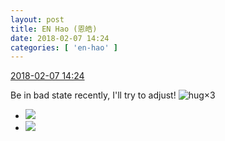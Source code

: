 ```yaml
---
layout: post
title: EN Hao (恩皓)
date: 2018-02-07 14:24
categories: [ 'en-hao' ]
---
```


<div class="weibo-info">
  <a href="https://weibo.com/6346318257/G20JzoTsg">2018-02-07 14:24</a>
</div>

Be in bad state recently, I'll try to adjust! ![hug](https://img.t.sinajs.cn/t4/appstyle/expression/ext/normal/70/pcmoren_baobao_org.png)×3

<!-- more -->

<ul class="weibo-pic-list-1">
  <li class="weibo-pic">
    <a href="//wx2.sinaimg.cn/mw690/006VuvhTgy1fo7v0cuzqbj30xr190b29.jpg"><img src="//wx2.sinaimg.cn/thumb150/006VuvhTgy1fo7v0cuzqbj30xr190b29.jpg"/></a>
  </li>
  <li class="weibo-pic">
    <a href="//wx3.sinaimg.cn/mw690/006VuvhTgy1fo7v0dvzqcj30xr190b29.jpg"><img src="//wx3.sinaimg.cn/thumb150/006VuvhTgy1fo7v0dvzqcj30xr190b29.jpg"/></a>
  </li>
</ul>
